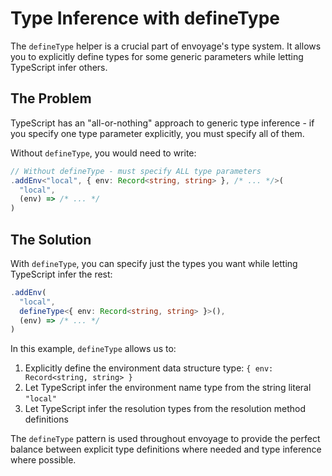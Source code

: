 # Type Inference with defineType

The `defineType` helper is a crucial part of envoyage's type system. It allows you to explicitly define types for some generic parameters while letting TypeScript infer others.

## The Problem

TypeScript has an "all-or-nothing" approach to generic type inference - if you specify one type parameter explicitly, you must specify all of them.

Without `defineType`, you would need to write:

```typescript
// Without defineType - must specify ALL type parameters
.addEnv<"local", { env: Record<string, string> }, /* ... */>(
  "local",
  (env) => /* ... */
)
```

## The Solution

With `defineType`, you can specify just the types you want while letting TypeScript infer the rest:

```typescript
.addEnv(
  "local",
  defineType<{ env: Record<string, string> }>(),
  (env) => /* ... */
)
```

In this example, `defineType` allows us to:
1. Explicitly define the environment data structure type: `{ env: Record<string, string> }`
2. Let TypeScript infer the environment name type from the string literal `"local"`
3. Let TypeScript infer the resolution types from the resolution method definitions

The `defineType` pattern is used throughout envoyage to provide the perfect balance between explicit type definitions where needed and type inference where possible.